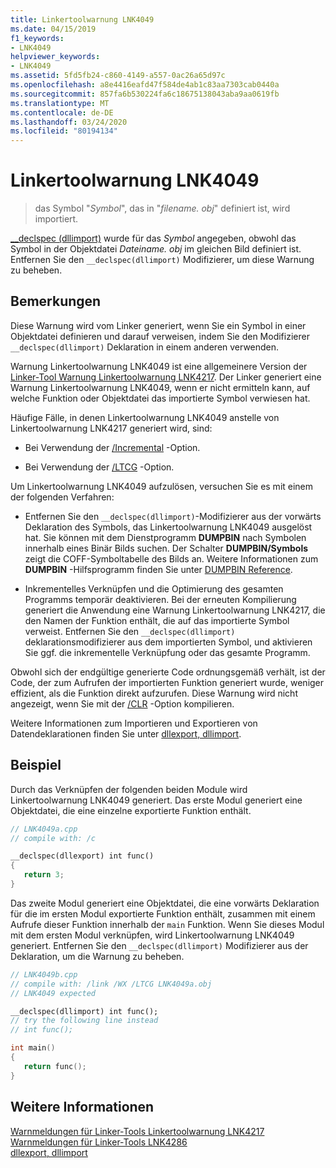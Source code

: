 ```yaml
---
title: Linkertoolwarnung LNK4049
ms.date: 04/15/2019
f1_keywords:
- LNK4049
helpviewer_keywords:
- LNK4049
ms.assetid: 5fd5fb24-c860-4149-a557-0ac26a65d97c
ms.openlocfilehash: a8e4416eafd47f584de4ab1c83aa7303cab0440a
ms.sourcegitcommit: 857fa6b530224fa6c18675138043aba9aa0619fb
ms.translationtype: MT
ms.contentlocale: de-DE
ms.lasthandoff: 03/24/2020
ms.locfileid: "80194134"
---
```

# <a name="linker-tools-warning-lnk4049"></a>Linkertoolwarnung LNK4049

> das Symbol "*Symbol*", das in "*filename. obj*" definiert ist, wird importiert.

[__declspec (dllimport)](../../cpp/dllexport-dllimport.md) wurde für das *Symbol* angegeben, obwohl das Symbol in der Objektdatei *Dateiname. obj* im gleichen Bild definiert ist. Entfernen Sie den `__declspec(dllimport)` Modifizierer, um diese Warnung zu beheben.

## <a name="remarks"></a>Bemerkungen

Diese Warnung wird vom Linker generiert, wenn Sie ein Symbol in einer Objektdatei definieren und darauf verweisen, indem Sie den Modifizierer `__declspec(dllimport)` Deklaration in einem anderen verwenden.

Warnung Linkertoolwarnung LNK4049 ist eine allgemeinere Version der [Linker-Tool Warnung Linkertoolwarnung LNK4217](linker-tools-warning-lnk4217.md). Der Linker generiert eine Warnung Linkertoolwarnung LNK4049, wenn er nicht ermitteln kann, auf welche Funktion oder Objektdatei das importierte Symbol verwiesen hat.

Häufige Fälle, in denen Linkertoolwarnung LNK4049 anstelle von Linkertoolwarnung LNK4217 generiert wird, sind:

- Bei Verwendung der [/Incremental](../../build/reference/incremental-link-incrementally.md) -Option.

- Bei Verwendung der [/LTCG](../../build/reference/ltcg-link-time-code-generation.md) -Option.

Um Linkertoolwarnung LNK4049 aufzulösen, versuchen Sie es mit einem der folgenden Verfahren:

- Entfernen Sie den `__declspec(dllimport)`-Modifizierer aus der vorwärts Deklaration des Symbols, das Linkertoolwarnung LNK4049 ausgelöst hat. Sie können mit dem Dienstprogramm **DUMPBIN** nach Symbolen innerhalb eines Binär Bilds suchen. Der Schalter **DUMPBIN/Symbols** zeigt die COFF-Symboltabelle des Bilds an. Weitere Informationen zum **DUMPBIN** -Hilfsprogramm finden Sie unter [DUMPBIN Reference](../../build/reference/dumpbin-reference.md).

- Inkrementelles Verknüpfen und die Optimierung des gesamten Programms temporär deaktivieren. Bei der erneuten Kompilierung generiert die Anwendung eine Warnung Linkertoolwarnung LNK4217, die den Namen der Funktion enthält, die auf das importierte Symbol verweist. Entfernen Sie den `__declspec(dllimport)` deklarationsmodifizierer aus dem importierten Symbol, und aktivieren Sie ggf. die inkrementelle Verknüpfung oder das gesamte Programm.

Obwohl sich der endgültige generierte Code ordnungsgemäß verhält, ist der Code, der zum Aufrufen der importierten Funktion generiert wurde, weniger effizient, als die Funktion direkt aufzurufen. Diese Warnung wird nicht angezeigt, wenn Sie mit der [/CLR](../../build/reference/clr-common-language-runtime-compilation.md) -Option kompilieren.

Weitere Informationen zum Importieren und Exportieren von Datendeklarationen finden Sie unter [dllexport, dllimport](../../cpp/dllexport-dllimport.md).

## <a name="example"></a>Beispiel

Durch das Verknüpfen der folgenden beiden Module wird Linkertoolwarnung LNK4049 generiert. Das erste Modul generiert eine Objektdatei, die eine einzelne exportierte Funktion enthält.

```cpp
// LNK4049a.cpp
// compile with: /c

__declspec(dllexport) int func()
{
   return 3;
}
```

Das zweite Modul generiert eine Objektdatei, die eine vorwärts Deklaration für die im ersten Modul exportierte Funktion enthält, zusammen mit einem Aufrufe dieser Funktion innerhalb der `main` Funktion. Wenn Sie dieses Modul mit dem ersten Modul verknüpfen, wird Linkertoolwarnung LNK4049 generiert. Entfernen Sie den `__declspec(dllimport)` Modifizierer aus der Deklaration, um die Warnung zu beheben.

```cpp
// LNK4049b.cpp
// compile with: /link /WX /LTCG LNK4049a.obj
// LNK4049 expected

__declspec(dllimport) int func();
// try the following line instead
// int func();

int main()
{
   return func();
}
```

## <a name="see-also"></a>Weitere Informationen

[Warnmeldungen für Linker-Tools Linkertoolwarnung LNK4217](linker-tools-warning-lnk4217.md) \
[Warnmeldungen für Linker-Tools LNK4286](linker-tools-warning-lnk4286.md) \
[dllexport, dllimport](../../cpp/dllexport-dllimport.md)
